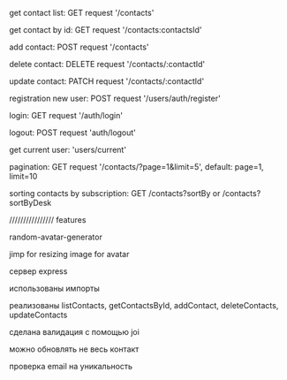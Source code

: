 get contact list: GET request '/contacts'

get contact by id: GET request '/contacts:contactsId'

add contact: POST request '/contacts'

delete contact: DELETE request '/contacts/:contactId'

update contact: PATCH request '/contacts/:contactId'

registration new user: POST request '/users/auth/register'

login: GET request '/auth/login'

logout: POST request 'auth/logout'

get current user: 'users/current'

pagination: GET request '/contacts/?page=1&limit=5', default: page=1, limit=10

sorting contacts by subscription: GET /contacts?sortBy or /contacts?sortByDesk

//////////////// features

random-avatar-generator

jimp for resizing image for avatar

сервер express

использованы импорты

реализованы listContacts, getContactsById, addContact, deleteContacts,
updateContacts

сделана валидация с помощью joi

можно обновлять не весь контакт

проверка email на уникальность
